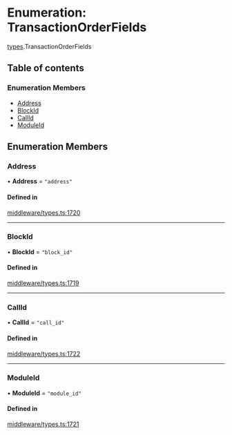 # Enumeration: TransactionOrderFields

[types](../wiki/types).TransactionOrderFields

## Table of contents

### Enumeration Members

- [Address](../wiki/types.TransactionOrderFields#address)
- [BlockId](../wiki/types.TransactionOrderFields#blockid)
- [CallId](../wiki/types.TransactionOrderFields#callid)
- [ModuleId](../wiki/types.TransactionOrderFields#moduleid)

## Enumeration Members

### Address

• **Address** = ``"address"``

#### Defined in

[middleware/types.ts:1720](https://github.com/PolymeshAssociation/polymesh-sdk/blob/3d14e829/src/middleware/types.ts#L1720)

___

### BlockId

• **BlockId** = ``"block_id"``

#### Defined in

[middleware/types.ts:1719](https://github.com/PolymeshAssociation/polymesh-sdk/blob/3d14e829/src/middleware/types.ts#L1719)

___

### CallId

• **CallId** = ``"call_id"``

#### Defined in

[middleware/types.ts:1722](https://github.com/PolymeshAssociation/polymesh-sdk/blob/3d14e829/src/middleware/types.ts#L1722)

___

### ModuleId

• **ModuleId** = ``"module_id"``

#### Defined in

[middleware/types.ts:1721](https://github.com/PolymeshAssociation/polymesh-sdk/blob/3d14e829/src/middleware/types.ts#L1721)
